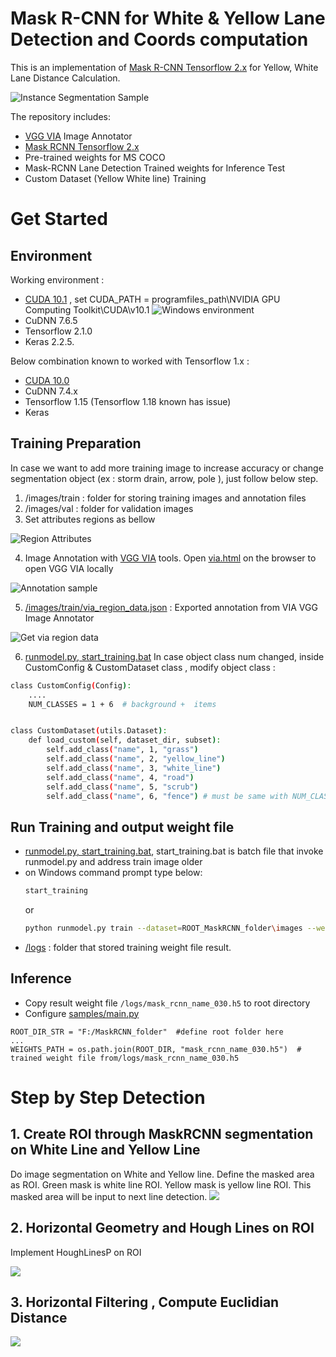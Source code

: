 # Mask R-CNN for White & Yellow Lane Detection and Coords computation

This is an implementation of [Mask R-CNN Tensorflow 2.x](https://github.com/ahmedfgad/Mask-RCNN-TF2) for Yellow, White Lane Distance Calculation. 

![Instance Segmentation Sample](assets/lanecalculation.gif)

The repository includes:
* [VGG VIA](https://www.robots.ox.ac.uk/~vgg/software/via/) Image Annotator
* [Mask RCNN Tensorflow 2.x](https://github.com/ahmedfgad/Mask-RCNN-TF2) 
* Pre-trained weights for MS COCO
* Mask-RCNN Lane Detection Trained weights for Inference Test
* Custom Dataset (Yellow White line) Training  

# Get Started

## Environment
Working environment : 
* [CUDA 10.1](https://developer.nvidia.com/cuda-10.1-download-archive-base) , set CUDA_PATH = programfiles_path\NVIDIA GPU Computing Toolkit\CUDA\v10.1
  ![Windows environment](assets/win10_env_CUDA101.png)
* CuDNN 7.6.5 
* Tensorflow 2.1.0
* Keras 2.2.5.

Below combination known to worked with Tensorflow 1.x : 
* [CUDA 10.0](https://developer.nvidia.com/cuda-10.0-download-archive) 
* CuDNN 7.4.x
* Tensorflow 1.15 (Tensorflow 1.18 known has issue)
* Keras 
 
## Training Preparation
In case we want to add more training image to increase accuracy or change segmentation object (ex : storm drain, arrow, pole ), just follow below step.   
1. /images/train : folder for storing training images and annotation files
2. /images/val : folder for validation images
3. Set attributes regions as bellow 

![Region Attributes](assets/region_attributes.png)

4. Image Annotation with [VGG VIA](https://www.robots.ox.ac.uk/~vgg/software/via/) tools. Open [via.html](via/via.html) on the browser to open VGG VIA locally

![Annotation sample](assets/annotation.png)

5. [/images/train/via_region_data.json](/images/train/via_region_data.json) : Exported annotation from VIA VGG Image Annotator

![Get via region data](assets/export%20annotation.png)

6. [runmodel.py, start_training.bat](samples/runmodel.py) In case object class num changed, inside CustomConfig & CustomDataset class , modify object class :
```bash
class CustomConfig(Config):
    ....
    NUM_CLASSES = 1 + 6  # background +  items


class CustomDataset(utils.Dataset):
    def load_custom(self, dataset_dir, subset):
        self.add_class("name", 1, "grass")
        self.add_class("name", 2, "yellow_line")
        self.add_class("name", 3, "white_line")
        self.add_class("name", 4, "road")
        self.add_class("name", 5, "scrub")
        self.add_class("name", 6, "fence") # must be same with NUM_CLASSES
```

## Run Training and output weight file

* [runmodel.py, start_training.bat](start_training.bat),  start_training.bat is batch file that invoke runmodel.py and address train image older 
* on Windows command prompt type below: 
    ```bash
    start_training
    ``` 
    or
    ```bash
    python runmodel.py train --dataset=ROOT_MaskRCNN_folder\images --weights=coco 
    ``` 
*  [/logs](/logs) : folder that stored training weight file result. 

## Inference

* Copy result weight file `/logs/mask_rcnn_name_030.h5` to root directory  
* Configure [samples/main.py](samples/main.py) 
```
ROOT_DIR_STR = "F:/MaskRCNN_folder"  #define root folder here
...
WEIGHTS_PATH = os.path.join(ROOT_DIR, "mask_rcnn_name_030.h5")  # trained weight file from/logs/mask_rcnn_name_030.h5
```



# Step by Step Detection

## 1. Create ROI through MaskRCNN segmentation on White Line and Yellow Line 
Do image segmentation on White and Yellow line. Define the masked area as ROI. Green mask is white line ROI.
Yellow mask is yellow line ROI.
This masked area will be  input to next line detection. 
![](assets/layer1.png)

## 2. Horizontal Geometry and Hough Lines on ROI
Implement HoughLinesP on ROI

![](assets/layer2.png)

## 3.  Horizontal Filtering  , Compute  Euclidian Distance


![](assets/layer3.png)


